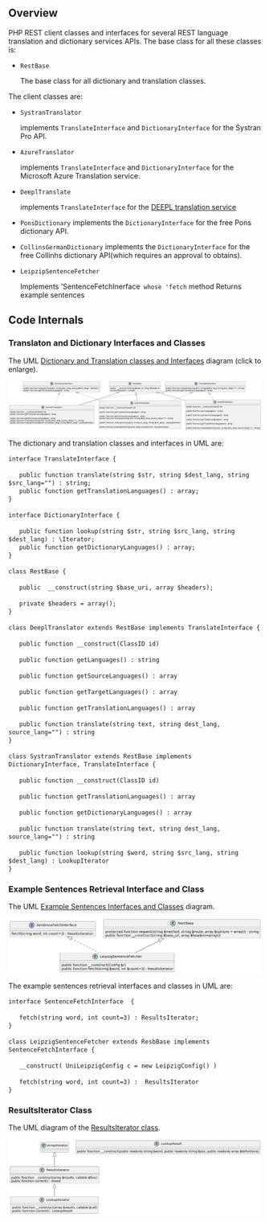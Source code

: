 ## Overview

PHP REST client classes and interfaces for several REST language translation and dictionary services APIs. The base class for all these classes is:

-  `RestBase`

    The base class for all dictionary and translation classes. 

The client classes are:

- `SystranTranslator`

   implements `TranslateInterface` and `DictionaryInterface` for the Systran Pro API.
   
- `AzureTranslator`

   implements `TranslateInterface` and `DictionaryInterface` for the Microsoft Azure Translation service.

- `DeeplTranslate`
  
  implements `TranslateInterface` for the [DEEPL translation service ](https://www.deepl.com/docs-api)
  
 - `PonsDictionary` 
   implements the `DictionaryInterface` for the free Pons dictionary API.
  
 - `CollinsGermanDictionary` 
   implements the `DictionaryInterface` for the free Collinhs dictionary API(which requires an approval to obtains).

- `LeipzipSentenceFetcher`

   Implements 'SentenceFetchInerface` whose 'fetch` method Returns example sentences

## Code Internals

### Translaton and Dictionary Interfaces and Classes

The UML [Dictionary and Translation classes and Interfaces](/assets/images/dict-trans-classes.png) diagram (click to enlarge).

![UML Dictionary and Translation Classes and Interface Diagram](/assets/images/dict-trans-classes.png)

The dictionary and translation classes and interfaces in UML are:

```plantuml
interface TranslateInterface {

   public function translate(string $str, string $dest_lang, string $src_lang="") : string;
   public function getTranslationLanguages() : array;
}

interface DictionaryInterface {
   
   public function lookup(string $str, string $src_lang, string $dest_lang) : \Iterator; 
   public function getDictionaryLanguages() : array; 
}

class RestBase {

   public  __construct(string $base_uri, array $headers); 
  
   private $headers = array(); 
}

class DeeplTranslator extends RestBase implements TranslateInterface {
   
   public function __construct(ClassID id)
   
   public function getLanguages() : string

   public function getSourceLanguages() : array

   public function getTargetLanguages() : array
   
   public function getTranslationLanguages() : array

   public function translate(string text, string dest_lang, source_lang="") : string 
}

class SystranTranslator extends RestBase implements DictionaryInterface, TranslateInterface {

   public function __construct(ClassID id)
   
   public function getTranslationLanguages() : array

   public function getDictionaryLanguages() : array 
    
   public function translate(string text, string dest_lang, source_lang="") : string 
   
   public function lookup(string $word, string $src_lang, string $dest_lang) : LookupIterator
}
```

### Example Sentences Retrieval Interface and Class

The UML [Example Sentences Interfaces and Classes](/assets/images/sentence-fetcher.png) diagram.

![UML of Examples Sentence Retrieval Class and Interface Diagram](/assets/images/sentence-fetcher.png)

The example sentences retrieval interfaces and classes in UML are:

```plantuml
interface SentenceFetchInterface  { 

   fetch(string word, int count=3) : ResultsIterator;
}

class LeipzigSentenceFetcher extends ResbBase implements SentenceFetchInterface {

   __construct( UniLeipzigConfig c = new LeipzigConfig() )
   
   fetch(string word, int count=3) :  ResultsIterator
}
```

### ResultsIterator Class

The UML diagram of the [ResultsIterator class](/assets/images/results-iterator.png).

![UML of ResultIterator](/assets/images/results-iterator.png)
